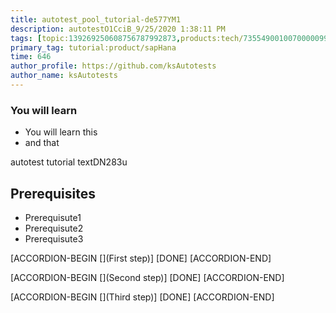```yaml
---
title: autotest_pool_tutorial-de577YM1
description: autotestO1CciB_9/25/2020 1:38:11 PM
tags: [topic:139269250608756787992873,products:tech/73554900100700000996,tutorial:experience/advanced]
primary_tag: tutorial:product/sapHana
time: 646
author_profile: https://github.com/ksAutotests
author_name: ksAutotests
---
```

### You will learn
- You will learn this
- and that

autotest tutorial textDN283u

## Prerequisites
- Prerequisute1
- Prerequisute2
- Prerequisute3

[ACCORDION-BEGIN [](First step)]
[DONE]
[ACCORDION-END]

[ACCORDION-BEGIN [](Second step)]
[DONE]
[ACCORDION-END]

[ACCORDION-BEGIN [](Third step)]
[DONE]
[ACCORDION-END]

